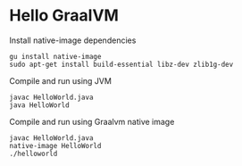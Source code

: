 # Hello GraalVM


Install native-image dependencies

```
gu install native-image
sudo apt-get install build-essential libz-dev zlib1g-dev
```

Compile and run using JVM

```
javac HelloWorld.java
java HelloWorld
```

Compile and run using Graalvm native image

```
javac HelloWorld.java
native-image HelloWorld
./helloworld
```
